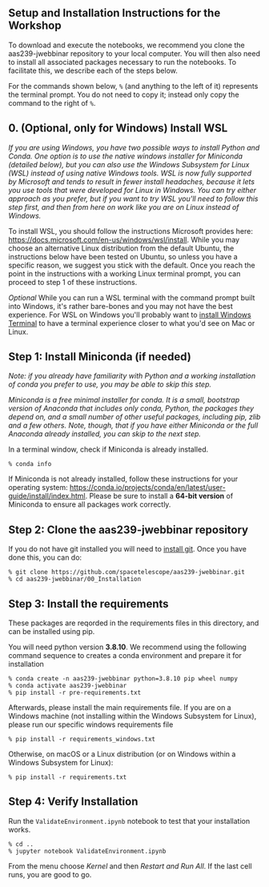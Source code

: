 ## Setup and Installation Instructions for the Workshop

To download and execute the notebooks, we recommend you clone the 
aas239-jwebbinar repository to your local computer. 
You will then also need to install all associated packages necessary to run the notebooks.
To facilitate this, we describe each of the steps below.

For the commands shown below, `%` (and anything to the left of it) represents the terminal prompt.
You do not need to copy it; instead only copy the command to the right of `%`.

## 0. (Optional, only for Windows) Install WSL

*If you are using Windows, you have two possible ways to install Python and Conda.  One option is to use the native windows installer for Miniconda (detailed below), but you can also use the Windows Subsystem for Linux (WSL) instead of using native Windows tools. WSL is now fully supported by Microsoft and tends to result in fewer install headaches, because it lets you use tools that were developed for Linux in Windows. You can try either approach as you prefer, but if you want to try WSL you'll need to follow this step first, and then from here on work like you are on Linux instead of Windows.*

To install WSL, you should follow the instructions Microsoft provides here: https://docs.microsoft.com/en-us/windows/wsl/install. While you may choose an alternative Linux distribution from the default Ubuntu, the instructions below have been tested on Ubuntu, so unless you have a specific reason, we suggest you stick with the default.  Once you reach the point in the instructions with a working Linux terminal prompt, you can proceed to step 1 of these instructions.

*Optional* While you can run a WSL terminal with the command prompt built into Windows, it's rather bare-bones and you may not have the best experience.  For WSL on Windows you'll probably want to [install Windows Terminal](https://docs.microsoft.com/en-us/windows/terminal/install) to have a terminal experience closer to what you'd see on Mac or Linux.


## Step 1: Install Miniconda (if needed)

*Note: if you already have familiarity with Python and a working installation of conda you prefer to use, you may be able to skip this step.*

*Miniconda is a free minimal installer for conda. It is a small, bootstrap
version of Anaconda that includes only conda, Python, the packages they depend
on, and a small number of other useful packages, including pip, zlib and a few
others. Note, though, that if you have either Miniconda or the full Anaconda
already installed, you can skip to the next step.*

In a terminal window, check if Miniconda is already installed.

```
% conda info
```

If Miniconda is not already installed, follow these instructions for your
operating system: https://conda.io/projects/conda/en/latest/user-guide/install/index.html.
Please be sure to install a **64-bit version** of Miniconda to ensure all packages work correctly.


## Step 2: Clone the aas239-jwebbinar repository

If you do not have git installed you will need to [install git]().  Once you have done this, you can do:

```   
% git clone https://github.com/spacetelescope/aas239-jwebbinar.git
% cd aas239-jwebbinar/00_Installation
```

## Step 3: Install the requirements

These packages are reqorded in the requirements files in this directory, and can be installed using pip.

You will need python version **3.8.10**. 
We recommend using the following command sequence to creates a conda environment and prepare it for installation  

```
% conda create -n aas239-jwebbinar python=3.8.10 pip wheel numpy
% conda activate aas239-jwebbinar
% pip install -r pre-requirements.txt
```

Afterwards, please install the main requirements file. If you are on a Windows machine (not installing within the Windows Subsystem for Linux), please run our specific windows requirements file
```
% pip install -r requirements_windows.txt
```

Otherwise, on macOS or a Linux distribution (or on Windows within a Windows Subsystem for Linux):
```
% pip install -r requirements.txt
```

## Step 4: Verify Installation

Run the `ValidateEnvironment.ipynb` notebook to test that your installation works.

```
% cd ..
% jupyter notebook ValidateEnvironment.ipynb
```

From the menu choose *Kernel* and then *Restart and Run All*.  If the last cell runs, you are good to go.
